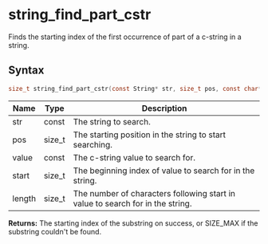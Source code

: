 # string_find_part_cstr

Finds the starting index of the first occurrence of part of a c-string in a string.

## Syntax

```c
size_t string_find_part_cstr(const String* str, size_t pos, const char* value, size_t start, size_t length);
```

| Name | Type | Description |
| --- | --- | --- |
| str | const | The string to search. |
| pos | size_t | The starting position in the string to start searching. |
| value | const | The c-string value to search for. |
| start | size_t | The beginning index of value to search for in the string. |
| length | size_t | The number of characters following start in value to search for in the string. |

**Returns:** The starting index of the substring on success, or SIZE_MAX if the substring couldn't be found.

